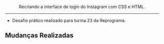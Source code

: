 <p align="center">

  <br />
  Recriando a interface de login do Instagram com CSS e HTML.
</p>

<hr />

- Desafio prático realizado para turma 23 da Reprograma.

## Mudanças Realizadas
 <br />
  
